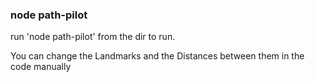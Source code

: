 ### node path-pilot

run 'node path-pilot' from the dir to run.

You can change the Landmarks and the Distances between them in the code manually